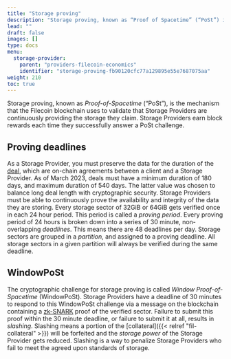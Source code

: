 ```yaml
---
title: "Storage proving"
description: "Storage proving, known as “Proof of Spacetime” (“PoSt”) is the mechanism that validate storage providers are storing the data they claim."
lead: ""
draft: false
images: []
type: docs
menu:
  storage-provider:
    parent: "providers-filecoin-economics"
    identifier: "storage-proving-fb90120cfc77a129895e55e7687075aa"
weight: 210
toc: true
---
```


Storage proving, known as _Proof-of-Spacetime_ (“PoSt”), is the mechanism that the Filecoin blockchain uses to validate that Storage Providers are continuously providing the storage they claim. Storage Providers earn block rewards each time they successfully answer a PoSt challenge.

## Proving deadlines
As a Storage Provider, you must preserve the data for the duration of the [deal](https://docs.filecoin.io/reference/general/glossary/#deal), which are on-chain agreements between a client and a Storage Provider. As of March 2023, deals must have a minimum duration of 180 days, and maximum duration of 540 days. The latter value was chosen to balance long deal length with cryptographic security. Storage Providers must be able to continuously prove the availability and integrity of the data they are storing. Every storage sector of 32GiB or 64GiB gets verified once in each 24 hour period. This period is called a _proving period_. Every proving period of 24 hours is broken down into a series of 30 minute, non-overlapping _deadlines_. This means there are 48 deadlines per day. Storage sectors are grouped in a _partition_, and assigned to a proving deadline. All storage sectors in a given partition will always be verified during the same deadline.

## WindowPoSt

The cryptographic challenge for storage proving is called _Window Proof-of-Spacetime_ (WindowPoSt). Storage Providers have a deadline of 30 minutes to respond to this WindowPoSt challenge via a message on the blockchain containing a [zk-SNARK](https://en.wikipedia.org/wiki/Zero-knowledge_proof) proof of the verified sector. Failure to submit this proof within the 30 minute deadline, or failure to submit it at all, results in _slashing_. Slashing means a portion of the [collateral]({{< relref "fil-collateral" >}}) will be forfeited <!-- TODO NOBLOCK STEF BOB where does it go? who gets my FIL? it's just burned, right --> and the _storage power_ of the Storage Provider gets reduced. Slashing is a way to penalize Storage Providers who fail to meet the agreed upon standards of storage.

<!-- TODO NOBLOCK STEF BOB a lot of duplication here with committed-capacity section -->
